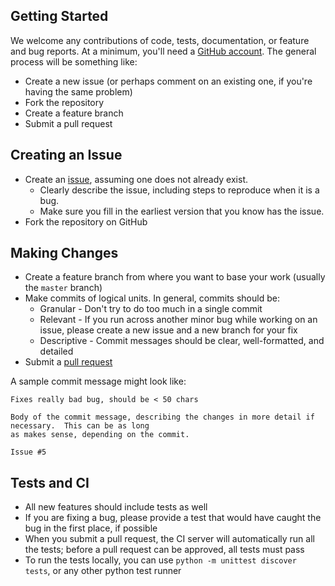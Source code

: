 ## Getting Started

We welcome any contributions of code, tests, documentation, or feature and bug reports.  At a minimum, you'll need a [GitHub account](https://github.com/signup/free).  The general process will be something like:

* Create a new issue (or perhaps comment on an existing one, if you're having the same problem)
* Fork the repository
* Create a feature branch
* Submit a pull request

## Creating an Issue

* Create an [issue](https://github.com/gisinc/slap/issues), assuming one does not already exist.
  * Clearly describe the issue, including steps to reproduce when it is a bug.
  * Make sure you fill in the earliest version that you know has the issue.
* Fork the repository on GitHub

## Making Changes

* Create a feature branch from where you want to base your work (usually the `master` branch)
* Make commits of logical units.  In general, commits should be:
  * Granular - Don't try to do too much in a single commit
  * Relevant - If you run across another minor bug while working on an issue, please create a new issue and a new branch for your fix
  * Descriptive - Commit messages should be clear, well-formatted, and detailed
* Submit a [pull request](https://help.github.com/articles/creating-a-pull-request/)

A sample commit message might look like:

```
Fixes really bad bug, should be < 50 chars

Body of the commit message, describing the changes in more detail if necessary.  This can be as long
as makes sense, depending on the commit.

Issue #5
```

## Tests and CI
* All new features should include tests as well
* If you are fixing a bug, please provide a test that would have caught the bug in the first place, if possible
* When you submit a pull request, the CI server will automatically run all the tests; before a pull request can be approved, all tests must pass
* To run the tests locally, you can use `python -m unittest discover tests`, or any other python test runner